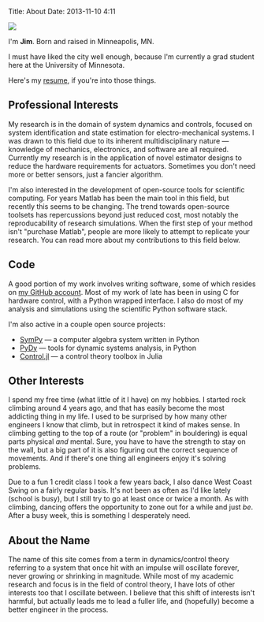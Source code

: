 Title: About
Date: 2013-11-10 4:11

<img class="avatar" src="http://www.gravatar.com/avatar/85bba1ca66eb909a289448a90e88f53a?s=200" />

I'm **Jim**. Born and raised in Minneapolis, MN. 

I must have liked the city well enough, because I'm currently a grad student
here at the University of Minnesota.

Here's my [resume](https://drive.google.com/file/d/0ByJJ-ULxShedN29pSmYycko4Tms/edit?usp=sharing),
if you're into those things.

## Professional Interests

My research is in the domain of system dynamics and controls, focused on system
identification and state estimation for electro-mechanical systems. I was drawn
to this field due to its inherent multidisciplinary nature &mdash; knowledge of
mechanics, electronics, and software are all required. Currently my research is
in the application of novel estimator designs to reduce the hardware
requirements for actuators. Sometimes you don't need more or better sensors,
just a fancier algorithm.

I'm also interested in the development of open-source tools for scientific
computing. For years Matlab has been the main tool in this field, but recently
this seems to be changing. The trend towards open-source toolsets has
repercussions beyond just reduced cost, most notably the reproducability of
research simulations. When the first step of your method isn't "purchase
Matlab", people are more likely to attempt to replicate your research. You can
read more about my contributions to this field below.

## Code

A good portion of my work involves writing software, some of which resides on
[my GitHub account](https://www.github.com/jcrist). Most of my work of late has
been in using C for hardware control, with a Python wrapped interface. I also
do most of my analysis and simulations using the scientific Python software
stack.

I'm also active in a couple open source projects:

- [SymPy](http://sympy.org) &mdash; a computer algebra system written in Python
- [PyDy](https://github.com/pydy/pydy) &mdash; tools for dynamic systems analysis, in Python
- [Control.jl](https://github.com/JuliaControl/Control.jl) &mdash; a control theory toolbox in Julia


## Other Interests

I spend my free time (what little of it I have) on my hobbies. I started rock
climbing around 4 years ago, and that has easily become the most addicting thing
in my life. I used to be surprised by how many other engineers I know that
climb, but in retrospect it kind of makes sense. In climbing getting to the top
of a route (or "problem" in bouldering) is equal parts physical *and* mental.
Sure, you have to have the strength to stay on the wall, but a big part of it
is also figuring out the correct sequence of movements. And if there's one
thing all engineers enjoy it's solving problems.

Due to a fun 1 credit class I took a few years back, I also dance West Coast
Swing on a fairly regular basis. It's not been as often as I'd like lately
(school is busy), but I still try to go at least once or twice a month.
As with climbing, dancing offers the opportunity to zone out for a while and
just *be*. After a busy week, this is something I desperately need.

## About the Name

The name of this site comes from a term in dynamics/control theory referring to
a system that once hit with an impulse will oscillate forever, never growing or
shrinking in magnitude. While most of my academic research and focus is in the
field of control theory, I have lots of other interests too that I oscillate
between. I believe that this shift of interests isn't harmful, but actually
leads me to lead a fuller life, and (hopefully) become a better engineer in the
process.
